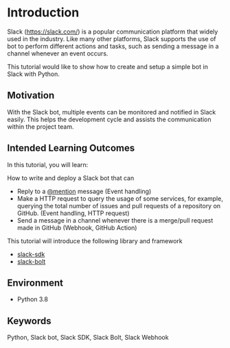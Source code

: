 # Introduction

Slack (https://slack.com/) is a popular communication platform that widely used in the industry. Like many other platforms, Slack supports the use of bot to perform different actions and tasks, such as sending a message in a channel whenever an event occurs.

This tutorial would like to show how to create and setup a simple bot in Slack with Python.

## Motivation

With the Slack bot, multiple events can be monitored and notified in Slack easily. This helps the development cycle and assists the communication within the project team.

## Intended Learning Outcomes

In this tutorial, you will learn:

How to write and deploy a Slack bot that can 
- Reply to a [@mention](https://slack.com/help/articles/205240127-Use-mentions-in-Slack#mention-someone) message (Event handling)
- Make a HTTP request to query the usage of some services, for example, querying the total number of issues and pull requests of a repository on GitHub. (Event handling, HTTP request)
- Send a message in a channel whenever there is a merge/pull request made in GitHub (Webhook, GitHub Action)

This tutorial will introduce the following library and framework

- [slack-sdk](https://pypi.org/project/slack-sdk/)
- [slack-bolt](https://pypi.org/project/slack-bolt/)

## Environment

- Python 3.8

## Keywords

Python, Slack bot, Slack SDK, Slack Bolt, Slack Webhook